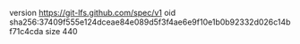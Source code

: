 version https://git-lfs.github.com/spec/v1
oid sha256:37409f555e124dceae84e089d5f3f4ae6e9f10e1b0b92332d026c14bf71c4cda
size 440
